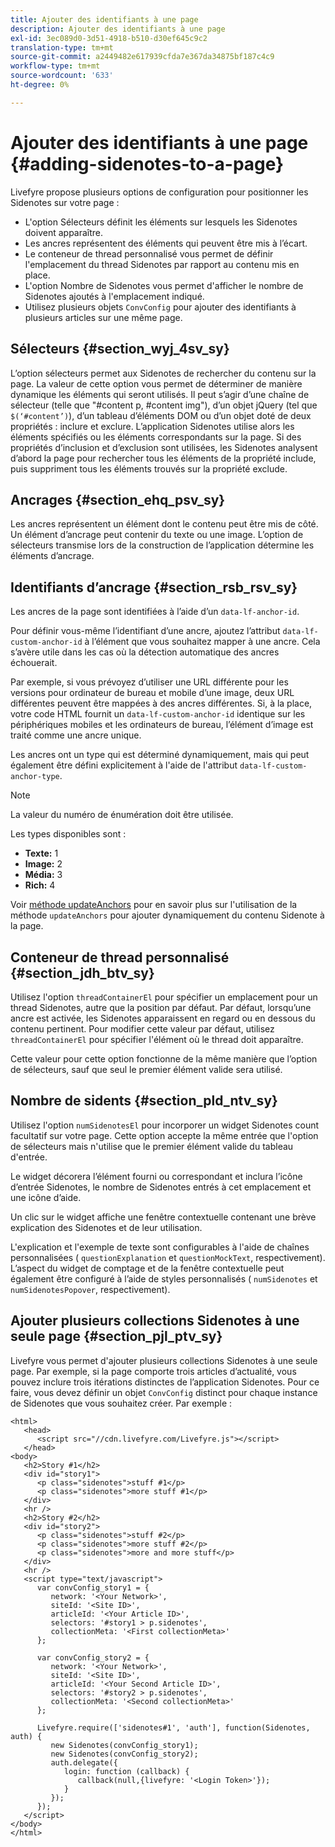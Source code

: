 ```yaml
---
title: Ajouter des identifiants à une page
description: Ajouter des identifiants à une page
exl-id: 3ec089d0-3d51-4918-b510-d30ef645c9c2
translation-type: tm+mt
source-git-commit: a2449482e617939cfda7e367da34875bf187c4c9
workflow-type: tm+mt
source-wordcount: '633'
ht-degree: 0%

---
```


# Ajouter des identifiants à une page {#adding-sidenotes-to-a-page}

Livefyre propose plusieurs options de configuration pour positionner les Sidenotes sur votre page :

* L&#39;option Sélecteurs définit les éléments sur lesquels les Sidenotes doivent apparaître.
* Les ancres représentent des éléments qui peuvent être mis à l’écart.
* Le conteneur de thread personnalisé vous permet de définir l&#39;emplacement du thread Sidenotes par rapport au contenu mis en place.
* L&#39;option Nombre de Sidenotes vous permet d&#39;afficher le nombre de Sidenotes ajoutés à l&#39;emplacement indiqué.
* Utilisez plusieurs objets `ConvConfig` pour ajouter des identifiants à plusieurs articles sur une même page.

## Sélecteurs {#section_wyj_4sv_sy}

L’option sélecteurs permet aux Sidenotes de rechercher du contenu sur la page. La valeur de cette option vous permet de déterminer de manière dynamique les éléments qui seront utilisés. Il peut s’agir d’une chaîne de sélecteur (telle que &quot;#content p, #content img&quot;), d’un objet jQuery (tel que `$(‘#content’)`), d’un tableau d’éléments DOM ou d’un objet doté de deux propriétés : inclure et exclure. L’application Sidenotes utilise alors les éléments spécifiés ou les éléments correspondants sur la page. Si des propriétés d’inclusion et d’exclusion sont utilisées, les Sidenotes analysent d’abord la page pour rechercher tous les éléments de la propriété include, puis suppriment tous les éléments trouvés sur la propriété exclude.

## Ancrages {#section_ehq_psv_sy}

Les ancres représentent un élément dont le contenu peut être mis de côté. Un élément d’ancrage peut contenir du texte ou une image. L’option de sélecteurs transmise lors de la construction de l’application détermine les éléments d’ancrage.

## Identifiants d’ancrage {#section_rsb_rsv_sy}

Les ancres de la page sont identifiées à l’aide d’un `data-lf-anchor-id`.

Pour définir vous-même l’identifiant d’une ancre, ajoutez l’attribut `data-lf-custom-anchor-id` à l’élément que vous souhaitez mapper à une ancre. Cela s’avère utile dans les cas où la détection automatique des ancres échouerait.

Par exemple, si vous prévoyez d’utiliser une URL différente pour les versions pour ordinateur de bureau et mobile d’une image, deux URL différentes peuvent être mappées à des ancres différentes. Si, à la place, votre code HTML fournit un `data-lf-custom-anchor-id` identique sur les périphériques mobiles et les ordinateurs de bureau, l’élément d’image est traité comme une ancre unique.

Les ancres ont un type qui est déterminé dynamiquement, mais qui peut également être défini explicitement à l&#39;aide de l&#39;attribut `data-lf-custom-anchor-type`.

>[!NOTE]
>
>La valeur du numéro de énumération doit être utilisée.

Les types disponibles sont :

* **Texte:** 1
* **Image:** 2
* **Média:** 3
* **Rich:** 4

Voir [méthode updateAnchors](/help/implementation/c-app-integrations/c-sidenotes-integration/update-anchors-method.md) pour en savoir plus sur l&#39;utilisation de la méthode `updateAnchors` pour ajouter dynamiquement du contenu Sidenote à la page.

## Conteneur de thread personnalisé {#section_jdh_btv_sy}

Utilisez l&#39;option `threadContainerEl` pour spécifier un emplacement pour un thread Sidenotes, autre que la position par défaut. Par défaut, lorsqu’une ancre est activée, les Sidenotes apparaissent en regard ou en dessous du contenu pertinent. Pour modifier cette valeur par défaut, utilisez `threadContainerEl` pour spécifier l&#39;élément où le thread doit apparaître.

Cette valeur pour cette option fonctionne de la même manière que l’option de sélecteurs, sauf que seul le premier élément valide sera utilisé.

## Nombre de sidents {#section_pld_ntv_sy}

Utilisez l&#39;option `numSidenotesEl` pour incorporer un widget Sidenotes count facultatif sur votre page. Cette option accepte la même entrée que l&#39;option de sélecteurs mais n&#39;utilise que le premier élément valide du tableau d&#39;entrée.

Le widget décorera l’élément fourni ou correspondant et inclura l’icône d’entrée Sidenotes, le nombre de Sidenotes entrés à cet emplacement et une icône d’aide.

Un clic sur le widget affiche une fenêtre contextuelle contenant une brève explication des Sidenotes et de leur utilisation.

L&#39;explication et l&#39;exemple de texte sont configurables à l&#39;aide de chaînes personnalisées ( `questionExplanation` et `questionMockText`, respectivement). L’aspect du widget de comptage et de la fenêtre contextuelle peut également être configuré à l’aide de styles personnalisés ( `numSidenotes` et `numSidenotesPopover`, respectivement).

## Ajouter plusieurs collections Sidenotes à une seule page {#section_pjl_ptv_sy}

Livefyre vous permet d&#39;ajouter plusieurs collections Sidenotes à une seule page. Par exemple, si la page comporte trois articles d’actualité, vous pouvez inclure trois itérations distinctes de l’application Sidenotes. Pour ce faire, vous devez définir un objet `ConvConfig` distinct pour chaque instance de Sidenotes que vous souhaitez créer. Par exemple :

```
<html> 
   <head> 
      <script src="//cdn.livefyre.com/Livefyre.js"></script> 
   </head> 
<body> 
   <h2>Story #1</h2> 
   <div id="story1"> 
      <p class="sidenotes">stuff #1</p> 
      <p class="sidenotes">more stuff #1</p> 
   </div> 
   <hr /> 
   <h2>Story #2</h2> 
   <div id="story2"> 
      <p class="sidenotes">stuff #2</p> 
      <p class="sidenotes">more stuff #2</p> 
      <p class="sidenotes">more and more stuff</p> 
   </div> 
   <hr /> 
   <script type="text/javascript"> 
      var convConfig_story1 = { 
         network: '<Your Network>', 
         siteId: '<Site ID>', 
         articleId: '<Your Article ID>', 
         selectors: '#story1 > p.sidenotes', 
         collectionMeta: '<First collectionMeta>' 
      }; 
  
      var convConfig_story2 = { 
         network: '<Your Network>', 
         siteId: '<Site ID>', 
         articleId: '<Your Second Article ID>', 
         selectors: '#story2 > p.sidenotes', 
         collectionMeta: '<Second collectionMeta>' 
      }; 
  
      Livefyre.require(['sidenotes#1', 'auth'], function(Sidenotes, auth) { 
         new Sidenotes(convConfig_story1); 
         new Sidenotes(convConfig_story2); 
         auth.delegate({ 
            login: function (callback) { 
               callback(null,{livefyre: '<Login Token>'}); 
            } 
         }); 
      }); 
   </script> 
</body> 
</html>
```
